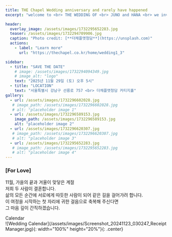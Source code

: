 ```yaml
---
title: THE Chapel Wedding anniversary and rarely have happened
excerpt: "welcome to <br> THE WEDDING OF <br> JUNO and HANA <br> we invite you to witness the beginning of our forever"

header:
  overlay_image: /assets/images/1732295652283.jpg
  teaser: /assets/images/1732294709906.jpg
  caption: "Photo credit: [**더채플앳청담**](https://unsplash.com)"
  actions:
    - label: "Learn more"
      url: "https://thechapel.co.kr/home/wedding1_3"

sidebar:
  - title: "SAVE THE DATE"
    # image: /assets/images/1732294094349.jpg
    # image_alt: "logo"
    text: "2025년 11월 29일 (토) 오후 5시"
  - title: "LOCATION"
    text: "서울특별시 강남구 선릉로 757 <br> 더채플앳청담 커티지홀"
gallery:
  - url: /assets/images/1732296602028.jpg
   # image_path: /assets/images/1732296602028.jpg
   # alt: "placeholder image 1"
  - url: /assets/images/1732296589153.jpg
    image_path: /assets/images/1732296589153.jpg
    alt: "placeholder image 2"
  - url: /assets/images/1732296620307.jpg
   # image_path: /assets/images/1732296620307.jpg
   # alt: "placeholder image 3"
  - url: /assets/images/1732295652283.jpg
   # image_path: /assets/images/1732295652283.jpg
   # alt: "placeholder image 4"
---
```


### [For Love]
11월, 가을의 끝과 겨울이 맞닿은 계절<br>
저희 두 사람이 결혼합니다.<br>
삶의 모든 순간에 서로에게 따듯한 사람이 되어 같은 길을 걸어가려 합니다.<br>
이 여정을 시작하는 첫 자리에 귀한 걸음으로 축복해 주신다면<br>
그 마음 깊이 간직하겠습니다.

<!-- {% include gallery caption="함께 해온 707일 (꾸꾸커플 결혼까지)" %} -->


Calendar <br>
![Wedding Calendar](/assets/images/Screenshot_20241123_030247_Receipt Manager.jpg){: width="100%" height="20%"}{: .center}

<!-- ![pooh](https://encrypted-tbn0.gstatic.com/images?q=tbn:ANd9GcQW0Z94iqO01RBz7uaesVFC5hG-J4y-ldNCHg&usqp=CAU) -->
